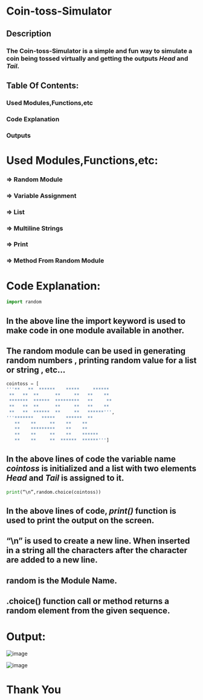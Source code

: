 # Coin-toss-Simulator
## Description
### The Coin-toss-Simulator is a simple and fun way to simulate a coin being tossed virtually and getting the outputs *Head* and *Tail*.

## Table Of Contents:
### Used Modules,Functions,etc
### Code Explanation 
### Outputs

# Used Modules,Functions,etc:
### => Random Module
### => Variable Assignment 
### => List 
### => Multiline Strings 
### => Print 
### => Method From Random Module

# Code Explanation:
```python
import random 
```
## In the above line the import keyword is used to make code in one module available in another. 
## The random module can be used in generating random numbers , printing random value for a list or string , etc…

```python
cointoss = [
'''**   **  ******    *****     ******
 **   **  **      **     **   **    **
 *******  ******  *********   **     **
 **   **  **      **     **   **    **
 **   **  ******  **     **   ******''',
'''*******   *****    ******  **
   **    **     **    **    **
   **    *********    **    ** 
   **    **     **    **    ******
   **    **     **  ******  ******''']
```
## In the above lines of code the variable name *cointoss* is initialized and a list with two elements *Head* and *Tail* is assigned to it.

```python
print(“\n”,random.choice(cointoss))
```
## In the above lines of code, *print()* function is used to print the output on the screen.
## “\n” is used to create a new line. When inserted in a string all the characters after the character are added to a new line.
## random is the Module Name.
## .choice() function call or method returns a random element from the given sequence.

# Output:
![image](https://github.com/Sanjayrajanrajappa/Coin-toss-Simulator/assets/91653459/f9424556-bda9-49ff-bd2d-f3860ad01434)

![image](https://github.com/Sanjayrajanrajappa/Coin-toss-Simulator/assets/91653459/6ffe1f11-cfa2-435d-b9bb-6e121482ff9d)

# Thank You









